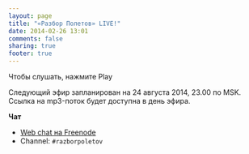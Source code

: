 ```yaml
---
layout: page
title: "«Разбор Полетов» LIVE!"
date: 2014-02-26 13:01
comments: false
sharing: true
footer: true
---
```


Чтобы слушать, нажмите Play 
<!-- http://stardust.wavestreamer.com:8062/live/;stream/1 -->
<audio preload="none">
   <source src="http://volksmusiknetradio.ice.infomaniak.ch/volksmusiknetradio-128.mp3" type="audio/mp3" />
   Your browser does not support the audio tag.
</audio>

Следующий эфир запланирован на 24 августа 2014, 23.00 по MSK.
Ссылка на mp3-поток будет доступна в день эфира.

**Чат**

- [Web chat на Freenode](http://webchat.freenode.net/)
- Channel: `#razborpoletov`



